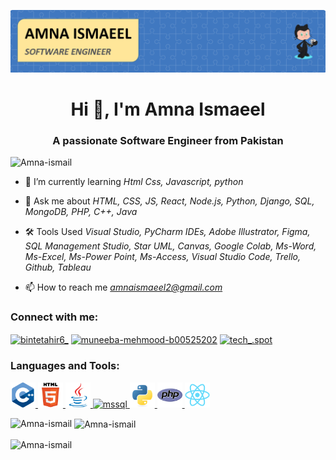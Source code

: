 ![logo](https://github.com/Amna-ismail/Amna-ismail/blob/main/Capture.PNG)
<h1 align="center">Hi 👋, I'm Amna Ismaeel</h1>
<h3 align="center">A passionate Software Engineer from Pakistan</h3>

<p align="left"> <img src="https://komarev.com/ghpvc/?username=Amna-ismail&label=Profile%20views&color=0e75b6&style=flat" alt="Amna-ismail" /> </p>

- 🌱 I’m currently learning *Html Css, Javascript, python*

- 💬 Ask me about *HTML, CSS, JS, React, Node.js, Python, Django, SQL, MongoDB, PHP, C++, Java*

- 🛠️ Tools Used *Visual Studio, PyCharm IDEs, Adobe Illustrator, Figma, SQL Management Studio, Star UML, Canvas,
Google Colab, Ms-Word, Ms-Excel, Ms-Power Point, Ms-Access, Visual Studio Code, Trello, Github, Tableau*

- 📫 How to reach me *amnaismaeel2@gmail.com*

<h3 align="left">Connect with me:</h3>
<p align="left">
<a href="https://twitter.com/AmnaIsmail213?t=Kogl6N7wv8_yi4QEvv-1bQ&s=08" target="blank"><img align="center" src="https://raw.githubusercontent.com/rahuldkjain/github-profile-readme-generator/master/src/images/icons/Social/twitter.svg" alt="bintetahir6_" height="30" width="40" /></a>
<a href="https://www.linkedin.com/in/amna-abbasi-966114247" target="blank"><img align="center" src="https://raw.githubusercontent.com/rahuldkjain/github-profile-readme-generator/master/src/images/icons/Social/linked-in-alt.svg" alt="muneeba-mehmood-b00525202" height="30" width="40" /></a>
<a href="https://instagram.com/_amnaismail?igshid=MzNlNGNkZWQ4Mg==" target="blank"><img align="center" src="https://raw.githubusercontent.com/rahuldkjain/github-profile-readme-generator/master/src/images/icons/Social/instagram.svg" alt="tech_.spot" height="30" width="40" /></a>
</p>

<h3 align="left">Languages and Tools:</h3>
<p align="left"> 
  <!-- Existing icons -->
  <a href="https://www.w3schools.com/cpp/" target="_blank" rel="noreferrer"> 
    <img src="https://raw.githubusercontent.com/devicons/devicon/master/icons/cplusplus/cplusplus-original.svg" alt="cplusplus" width="40" height="40"/> 
  </a> 
  <a href="https://www.w3.org/html/" target="_blank" rel="noreferrer"> 
    <img src="https://raw.githubusercontent.com/devicons/devicon/master/icons/html5/html5-original-wordmark.svg" alt="html5" width="40" height="40"/> 
  </a> 
  <a href="https://www.java.com" target="_blank" rel="noreferrer"> 
    <img src="https://raw.githubusercontent.com/devicons/devicon/master/icons/java/java-original.svg" alt="java" width="40" height="40"/> 
  </a> 
  <a href="https://www.microsoft.com/en-us/sql-server" target="_blank" rel="noreferrer"> 
    <img src="https://www.svgrepo.com/show/303229/microsoft-sql-server-logo.svg" alt="mssql" width="40" height="40"/> 
  </a> 
  <a href="https://www.python.org" target="_blank" rel="noreferrer"> 
    <img src="https://raw.githubusercontent.com/devicons/devicon/master/icons/python/python-original.svg" alt="python" width="40" height="40"/> 
  </a> 
  <!-- New icons -->
  <a href="https://www.php.net/" target="_blank" rel="noreferrer"> 
    <img src="https://raw.githubusercontent.com/devicons/devicon/master/icons/php/php-original.svg" alt="php" width="40" height="40"/> 
  </a> 
  <a href="https://react.dev/" target="_blank" rel="noreferrer"> 
    <img src="https://raw.githubusercontent.com/devicons/devicon/master/icons/react/react-original.svg" alt="react" width="40" height="40"/> 
  </a> 
</p>


<p><img align="left" src="https://github-readme-stats.vercel.app/api/top-langs?username=Amna-ismail&show_icons=true&locale=en&layout=compact" alt="Amna-ismail" /></p>

<p>&nbsp;<img align="center" src="https://github-readme-stats.vercel.app/api?username=Amna-ismail&show_icons=true&locale=en" alt="Amna-ismail" /></p>

<p><img align="center" src="https://github-readme-streak-stats.herokuapp.com/?user=Amna-ismail&" alt="Amna-ismail" /></p>

